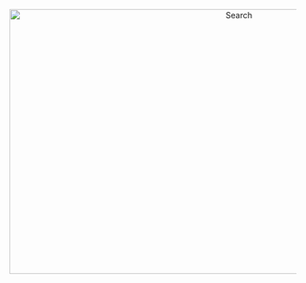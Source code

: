 <p align="center">
<img src="https://user-images.githubusercontent.com/75305251/154612199-16e7a1ee-0be7-4821-b23d-b2a2999c8493.png" alt="Search" height="464" width="790">
</p> 